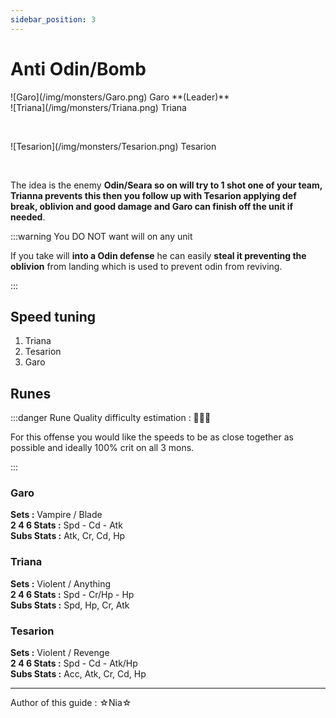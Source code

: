 ```yaml
---
sidebar_position: 3
---
```


# Anti Odin/Bomb

<div style={{display: 'flex', alignItems: 'center', marginBottom: '20px', gap: '20px'}}>
    <div style={{maxWidth: "68px"}}>
        ![Garo](/img/monsters/Garo.png)  
        Garo  
        **(Leader)**  
    </div>
    <div style={{maxWidth: "68px"}}>
        ![Triana](/img/monsters/Triana.png)  
        Triana  
        <p>&nbsp;</p>  
    </div>
    <div style={{maxWidth: "68px"}}>
        ![Tesarion](/img/monsters/Tesarion.png)  
        Tesarion  
        <p>&nbsp;</p>  
    </div>
</div>

The idea is the enemy **Odin/Seara so on will try to 1 shot one of your team, Trianna prevents this then you follow up with Tesarion 
applying def break, oblivion and good damage and Garo can finish off the unit if needed**.

:::warning You DO NOT want will on any unit

If you take will **into a Odin defense** he can easily **steal it preventing the oblivion** from landing which is used to prevent odin from 
reviving.

:::

## Speed tuning 

1. Triana
2. Tesarion
3. Garo

## Runes

:::danger Rune Quality difficulty estimation : 🔴🔴🔴

For this offense you would like the speeds to be as close together as possible and ideally 100% crit on all 3 mons.

:::

### Garo
**Sets :** Vampire / Blade  
**2 4 6 Stats :** Spd - Cd - Atk  
**Subs Stats :** Atk, Cr, Cd, Hp

### Triana
**Sets :** Violent / Anything  
**2 4 6 Stats :** Spd - Cr/Hp - Hp  
**Subs Stats :** Spd, Hp, Cr, Atk

### Tesarion
**Sets :** Violent / Revenge     
**2 4 6 Stats :** Spd - Cd - Atk/Hp  
**Subs Stats :** Acc, Atk, Cr, Cd, Hp

---

<p style={{color: 'grey'}}>Author of this guide : ☆Nia☆</p>
